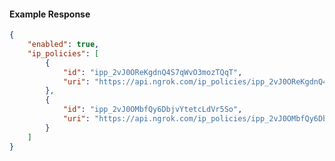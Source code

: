 <!-- Code generated for API Clients. DO NOT EDIT. -->

#### Example Response

```json
{
	"enabled": true,
	"ip_policies": [
		{
			"id": "ipp_2vJ0OReKgdnQ4S7qWvO3mozTQqT",
			"uri": "https://api.ngrok.com/ip_policies/ipp_2vJ0OReKgdnQ4S7qWvO3mozTQqT"
		},
		{
			"id": "ipp_2vJ0OMbfQy6DbjvYtetcLdVr5So",
			"uri": "https://api.ngrok.com/ip_policies/ipp_2vJ0OMbfQy6DbjvYtetcLdVr5So"
		}
	]
}
```
